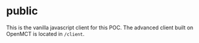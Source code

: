 # public

This is the vanilla javascript client for this POC. The advanced client built on OpenMCT is located in `/client`.
